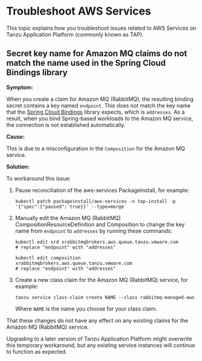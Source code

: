 # Troubleshoot AWS Services

This topic explains how you troubleshoot issues related to AWS Services on Tanzu Application Platform
(commonly known as TAP).

## <a id="private-reg"></a> Secret key name for Amazon MQ claims do not match the name used in the Spring Cloud Bindings library

**Symptom:**

When you create a claim for Amazon MQ (RabbitMQ), the resulting binding secret contains a key named `endpoint`.
This does not match the key name that the [Spring Cloud Bindings](https://github.com/spring-cloud/spring-cloud-bindings)
library expects, which is `addresses`.
As a result, when you bind Spring-based workloads to the Amazon MQ service, the connection is not
established automatically.

**Cause:**

This is due to a misconfiguration in the `Composition` for the Amazon MQ service.

**Solution:**

To workaround this issue:

1. Pause reconciliation of the aws-services PackageInstall, for example:

    ```console
    kubectl patch packageinstall/aws-services -n tap-install -p '{"spec":{"paused": true}}' --type=merge
    ```

2. Manually edit the Amazon MQ (RabbitMQ) CompositionResourceDefinition and Composition to change the
   key name from `endpoint` to `addresses` by running these commands:

    ```console
    kubectl edit xrd xrabbitmqbrokers.aws.queue.tanzu.vmware.com
    # replace "endpoint" with "addresses"
    ```
    ```console
    kubectl edit composition xrabbitmqbrokers.aws.queue.tanzu.vmware.com
    # replace "endpoint" with "addresses"
    ```

3. Create a new class claim for the Amazon MQ (RabbitMQ) service, for example:

    ```
    tanzu service class-claim create NAME --class rabbitmq-managed-aws
    ```

    Where `NAME` is the name you choose for your class claim.

That these changes do not have any effect on any existing claims for the Amazon MQ (RabbitMQ) service.

Upgrading to a later version of Tanzu Application Platform might overwrite this temporary workaround,
but any existing service instances will continue to function as expected.
